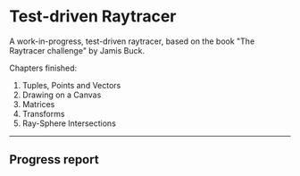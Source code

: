 # Test-driven Raytracer

A work-in-progress, test-driven raytracer, based on the book "The Raytracer challenge" by Jamis Buck.

Chapters finished:
1. Tuples, Points and Vectors
2. Drawing on a Canvas
3. Matrices
4. Transforms
5. Ray-Sphere Intersections

---
## Progress report

